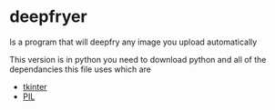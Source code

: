 # deepfryer
Is a program that will deepfry any image you upload automatically

This version is in python you need to download python and all of the dependancies this file uses which are
- [tkinter](https://docs.python.org/3/library/tkinter.html)
- [PIL](https://pypi.org/project/Pillow/)
